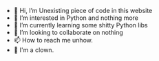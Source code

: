 - 👋 Hi, I’m Unexisting piece of code in this website
- 👀 I’m interested in Python and nothing more
- 🌱 I’m currently learning some shitty Python libs
- 💞️ I’m looking to collaborate on nothing
- 📫 How to reach me unhow.
- 🤡 I'm a clown.

<!---
kilersbot/kilersbot is a ✨ special ✨ repository because its `README.md` (this file) appears on your GitHub profile.
You can click the Preview link to take a look at your changes.
--->
